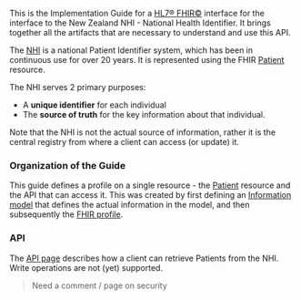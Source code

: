 
This is the Implementation Guide for a [HL7&reg; FHIR&copy;](http://hl7.org/fhir/) interface  for the  interface to the New Zealand NHI - National Health Identifier. It brings together all the artifacts that are necessary to understand and use this API. 


The [NHI](https://www.health.govt.nz/our-work/health-identity/national-health-index) is a national Patient Identifier system, which
 has been in continuous use for over 20 years. It is represented using the FHIR [Patient](http://hl7.org/fhir/patient.html) resource.
 
The NHI serves 2 primary purposes:

* A **unique identifier** for each individual
* The **source of truth** for the key information about that individual. 

Note that the NHI  is not the actual source of information, rather it is the central registry from where a client can access (or update) it.

### Organization of the Guide

This guide defines a profile on a single resource - the [Patient](http://hl7.org/fhir/patient.html) resource and the API that can access it. This was created by first defining an [Information model](NhiPatientLM.html) that defines the actual information in the model, and then subsequently the [FHIR profile](StructureDefinition-NhiPatient.html).

### API

The [API page](API.html) describes how a client can retrieve Patients from the NHI. Write operations are not (yet) supported.

> Need a comment / page on security